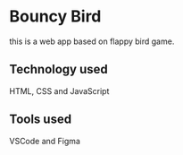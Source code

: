 # Bouncy Bird

this is a web app based on flappy bird game.

## Technology used

HTML, CSS and JavaScript

## Tools used

VSCode and Figma
